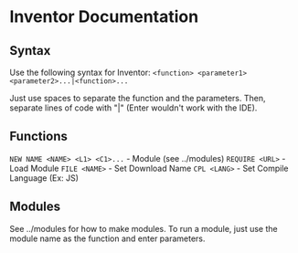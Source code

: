 # Inventor Documentation
## Syntax
Use the following syntax for Inventor:
`<function> <parameter1> <parameter2>...|<function>...`

Just use spaces to separate the function and the parameters. Then, separate lines of code with "|" (Enter wouldn't work with the IDE).
## Functions
`NEW NAME <NAME> <L1> <C1>...` - Module (see ../modules)
`REQUIRE <URL>` - Load Module
`FILE <NAME>` - Set Download Name
`CPL <LANG>` - Set Compile Language (Ex: JS)

## Modules
See ../modules for how to make modules.
To run a module, just use the module name as the function and enter parameters.
